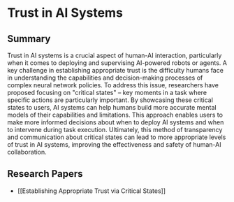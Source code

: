 # Trust in AI Systems

## Summary
 Trust in AI systems is a crucial aspect of human-AI interaction, particularly when it comes to deploying and supervising AI-powered robots or agents. A key challenge in establishing appropriate trust is the difficulty humans face in understanding the capabilities and decision-making processes of complex neural network policies. To address this issue, researchers have proposed focusing on "critical states" – key moments in a task where specific actions are particularly important. By showcasing these critical states to users, AI systems can help humans build more accurate mental models of their capabilities and limitations. This approach enables users to make more informed decisions about when to deploy AI systems and when to intervene during task execution. Ultimately, this method of transparency and communication about critical states can lead to more appropriate levels of trust in AI systems, improving the effectiveness and safety of human-AI collaboration.
## Research Papers

- [[Establishing Appropriate Trust via Critical States]]
